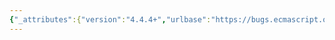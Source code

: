 ```yaml
---
{"_attributes":{"version":"4.4.4+","urlbase":"https://bugs.ecmascript.org/","maintainer":"dherman@mozilla.com"},"bug":{"bug_id":652,"creation_ts":"2012-09-23 04:09:00 -0700","short_desc":"Test 11.4.1-4.a-8-s might be invalid","delta_ts":"2012-09-23 04:09:55 -0700","product":"Test262","component":"ECMA-262 Tests","version":"unspecified","rep_platform":"All","op_sys":"All","bug_status":"CONFIRMED","priority":"Normal","bug_severity":"enhancement","everconfirmed":true,"reporter":{"uid":"bruant.d","name":"David Bruant"},"assigned_to":{"uid":"billti","name":"Bill Ticehurst"},"long_desc":[{"commentid":1599,"comment_count":0,"who":{"uid":"bruant.d","name":"David Bruant"},"bug_when":"2012-09-23 04:09:55 -0700","thetext":"I see the test case fail on Firefox, but the following seems to work:\n\n(function(global){\n    'use strict';\n\n    var desc = Object.getOwnPropertyDescriptor(global, 'NaN');\n    console.log('NaN desc', desc); // reports non-configurable\n    try{\n        delete global.NaN;\n    }\n    catch(e){ // properly throws an exception\n        console.log('caught', e)\n    }\n\n})(this);\n\nSo it's unclear whether the problem comes from the test case or Firefox.\n\nRegardless, the test case does \"delete fnGlobalObject().NaN;\""}]}}
---
```

